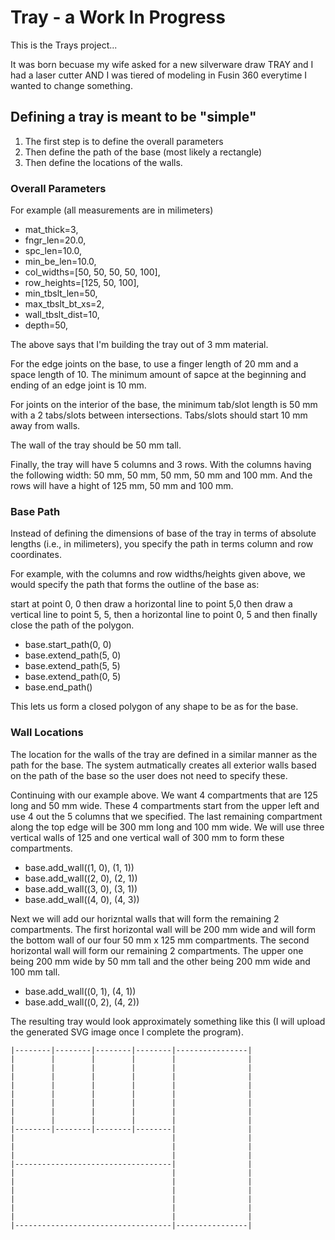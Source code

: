 # Tray - a Work In Progress

This is the Trays project... 

It was born becuase my wife asked for a new silverware draw TRAY and I had a laser cutter AND I was tiered of modeling in Fusin 360 everytime I wanted to change something.

## Defining a tray is meant to be "simple"

1. The first step is to define the overall parameters
2. Then define the path of the base (most likely a rectangle) 
3. Then define the locations of the walls.  

### Overall Parameters

For example (all measurements are in milimeters)

* mat_thick=3,
* fngr_len=20.0,
* spc_len=10.0,
* min_be_len=10.0,
* col_widths=[50, 50, 50, 50, 100],
* row_heights=[125, 50, 100],
* min_tbslt_len=50,
* max_tbslt_bt_xs=2,
* wall_tbslt_dist=10,
* depth=50,

The above says that I'm building the tray out of 3 mm material.

For the edge joints on the base, to use a finger length of 20 mm and a space length of 10. The minimum amount of sapce at the beginning and ending of an edge joint is 10 mm.

For joints on the interior of the base, the minimum tab/slot length is 50 mm with a 2 tabs/slots between intersections. Tabs/slots should start 10 mm away from walls.

The wall of the tray should be 50 mm tall.

Finally, the tray will have 5 columns and 3 rows. With the columns having the following width: 50 mm, 50 mm, 50 mm, 50 mm and 100 mm. And the rows will have a hight of 125 mm, 50 mm and 100 mm.

### Base Path

Instead of defining the dimensions of base of the tray in terms of absolute lengths (i.e., in milimeters), you specify the path in terms column and row coordinates.

For example, with the columns and row widths/heights given above, we would specify the path that forms the outline of the base as:

start at point 0, 0 then draw a horizontal line to point 5,0 then draw a vertical line to point 5, 5, then a horizontal line to point 0, 5 and then finally close the path of the polygon.

* base.start_path(0, 0)
* base.extend_path(5, 0)
* base.extend_path(5, 5)
* base.extend_path(0, 5)
* base.end_path()

This lets us form a closed polygon of any shape to be as for the base.

### Wall Locations

The location for the walls of the tray are defined in a similar manner as the path for the base. The system autmatically creates all exterior walls based on the path of the base so the user does not need to specify these.

Continuing with our example above. We want 4 compartments that are 125 long and 50 mm wide. These 4 compartments start from the upper left and use 4 out the 5 columns that we specified. The last remaining compartment along the top edge will be 300 mm long and 100 mm wide. We will use three vertical walls of 125 and one vertical wall of 300 mm to form these compartments. 

* base.add_wall((1, 0), (1, 1))
* base.add_wall((2, 0), (2, 1))
* base.add_wall((3, 0), (3, 1))
* base.add_wall((4, 0), (4, 3))

Next we will add our horizntal walls that will form the remaining 2 compartments. The first horizontal wall will be 200 mm wide and will form the bottom wall of our  four 50 mm x 125 mm compartments. The second horizontal wall will form our remaining 2 compartments. The upper one being 200 mm wide by 50 mm tall and the other being 200 mm wide and 100 mm tall.

* base.add_wall((0, 1), (4, 1))
* base.add_wall((0, 2), (4, 2))

The resulting tray would look approximately something like this (I will upload the generated SVG image once I complete the program).

```
|--------|--------|--------|--------|----------------|
|        |        |        |        |                |
|        |        |        |        |                |
|        |        |        |        |                |
|        |        |        |        |                |
|        |        |        |        |                |
|        |        |        |        |                |
|        |        |        |        |                |
|        |        |        |        |                |
|--------|--------|--------|--------|                |
|                                   |                |
|                                   |                |
|                                   |                |
|-----------------------------------|                |
|                                   |                |
|                                   |                |
|                                   |                |
|                                   |                |
|                                   |                |
|                                   |                |
|-----------------------------------|----------------|
```
